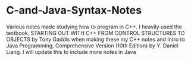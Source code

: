 # C-and-Java-Syntax-Notes
Various notes made studying how to program in C++. I heavily used the textbook, STARTING OUT WITH C++ FROM CONTROL STRUCTURES TO OBJECTS by Tony Gaddis when making these my C++ notes and Intro to Java Programming, Comprehensive Version (10th Edition) by Y. Daniel Liang. I will update this to include more notes in Java 
